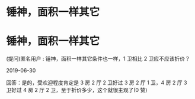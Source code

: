 # 锤神，面积一样其它

# 锤神，面积一样其它

(提问)匿名用户 : 锤神，面积一样其它条件也一样，1 卫相比 2 卫应不应该折价？

2019-06-30

回答：是的，受欢迎程度肯定是 3 房 2 厅 2 卫好过 3 房 2 厅 1 卫，4 房 2 厅 3 卫好过 4 房 2 厅 2 卫，至于折价多少，这个就很主观了(0 赞)